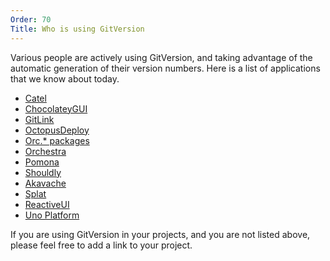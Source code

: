 ```yaml
---
Order: 70
Title: Who is using GitVersion
---
```


Various people are actively using GitVersion, and taking advantage of the
automatic generation of their version numbers.  Here is a list of applications
that we know about today.

*   [Catel](https://github.com/catel/catel)
*   [ChocolateyGUI](https://github.com/chocolatey/ChocolateyGUI)
*   [GitLink](https://github.com/GitTools/GitLink)
*   [OctopusDeploy](https://github.com/OctopusDeploy)
*   [Orc.\* packages](https://github.com/wildgums?query=orc)
*   [Orchestra](https://github.com/wildgums/orchestra)
*   [Pomona](http://pomona.io/)
*   [Shouldly](https://github.com/shouldly/shouldly)
*   [Akavache](https://github.com/akavache/akavache)
*   [Splat](https://github.com/paulcbetts/splat)
*   [ReactiveUI](https://github.com/reactiveui/reactiveui)
*   [Uno Platform](https://platform.uno/)

If you are using GitVersion in your projects, and you are not listed above,
please feel free to add a link to your project.
